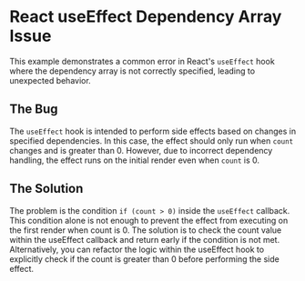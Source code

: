 # React useEffect Dependency Array Issue

This example demonstrates a common error in React's `useEffect` hook where the dependency array is not correctly specified, leading to unexpected behavior.

## The Bug

The `useEffect` hook is intended to perform side effects based on changes in specified dependencies.  In this case, the effect should only run when `count` changes and is greater than 0. However, due to incorrect dependency handling, the effect runs on the initial render even when `count` is 0.

## The Solution

The problem is the condition `if (count > 0)` inside the `useEffect` callback.  This condition alone is not enough to prevent the effect from executing on the first render when count is 0. The solution is to check the count value within the useEffect callback and return early if the condition is not met.  Alternatively, you can refactor the logic within the useEffect hook to explicitly check if the count is greater than 0 before performing the side effect.